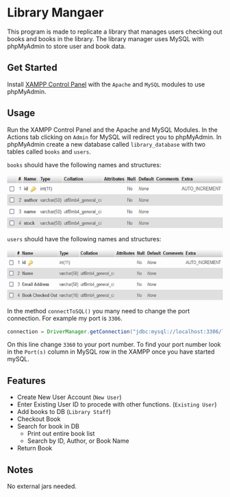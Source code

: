 # Library Mangaer
This program is made to replicate a library that manages users checking out books and books in the library.
The library manager uses MySQL with phpMyAdmin to store user and book data.

## Get Started
Install [XAMPP Control Panel](https://www.apachefriends.org/index.html) with the `Apache` and `MySQL` modules to use phpMyAdmin.


## Usage
Run the XAMPP Control Panel and the Apache and MySQL Modules. 
In the Actions tab clicking on `Admin` for MySQL will redirect you to phpMyAdmin.
In phpMyAdmin create a new database called `library_database` with two tables called `books` and `users`.

`books` should have the following names and structures:

<img src = "./images/lib1.png" width=600 height=125>

`users` should have the following names and structures:

<img src = "./images/lib2.png" width=600 height=120>

In the method `connectToSQL()` you many need to change the port connection. For example my port is `3306`.

```java
connection = DriverManager.getConnection("jdbc:mysql://localhost:3306/library_database", "root", "");
```
On this line change `3360` to your port number. To find your port number look in the `Port(s)` column in MySQL row in the XAMPP once you have started mySQL.

## Features

* Create New User Account (`New User`)
* Enter Existing User ID to procede with other functions. (`Existing User`)
* Add books to DB (`Library Staff`)
* Checkout Book
* Search for book in DB
  * Print out entire book list
  * Search by ID, Author, or Book Name
* Return Book

## Notes

No external jars needed.
